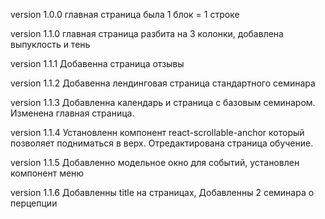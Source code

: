 version 1.0.0 главная страница была 1 блок = 1 строке

version 1.1.0 главная страница разбита на 3 колонки, добавлена выпуклость и тень

version 1.1.1 Добавенна страница отзывы

version 1.1.2 Добавенна лендинговая страница стандартного семинара

version 1.1.3 Добавленна календарь и страница с базовым семинаром. Изменена
главная страница.

version 1.1.4 Установленн компонент react-scrollable-anchor который позволяет
подниматься в верх. Отредактирована страница обучение.

version 1.1.5 Добавленно модельное окно для событий, установлен компонент меню

version 1.1.6 Добавленны title на страницах, Добавленны 2 семинара о перцепции

